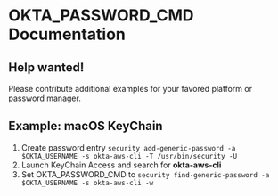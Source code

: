 # OKTA_PASSWORD_CMD Documentation

## Help wanted!

Please contribute additional examples for your favored platform or password manager.

## Example: macOS KeyChain

1. Create password entry `security add-generic-password -a $OKTA_USERNAME -s okta-aws-cli -T /usr/bin/security -U`
2. Launch KeyChain Access and search for **okta-aws-cli**
3. Set OKTA_PASSWORD_CMD to `security find-generic-password -a $OKTA_USERNAME -s okta-aws-cli -w`
